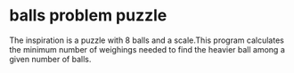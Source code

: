 # balls problem puzzle
 The inspiration is a puzzle with 8 balls and a scale.This program calculates the minimum number of weighings needed to find the heavier ball among a given number of balls.
